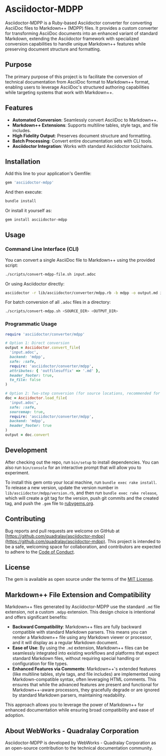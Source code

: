 # Asciidoctor-MDPP

Asciidoctor-MDPP is a Ruby-based Asciidoctor converter for converting AsciiDoc files to Markdown++ (MDPP) files. It provides a custom converter for transforming AsciiDoc documents into an enhanced variant of standard Markdown, extending the Asciidoctor framework with specialized conversion capabilities to handle unique Markdown++ features while preserving document structure and formatting.

## Purpose

The primary purpose of this project is to facilitate the conversion of technical documentation from AsciiDoc format to Markdown++ format, enabling users to leverage AsciiDoc's structured authoring capabilities while targeting systems that work with Markdown++.

## Features

*   **Automated Conversion**: Seamlessly convert AsciiDoc to Markdown++.
*   **Markdown++ Extensions**: Supports multiline tables, style tags, and file includes.
*   **High Fidelity Output**: Preserves document structure and formatting.
*   **Batch Processing**: Convert entire documentation sets with CLI tools.
*   **Asciidoctor Integration**: Works with standard Asciidoctor toolchains.

## Installation

Add this line to your application's Gemfile:

```ruby
gem 'asciidoctor-mdpp'
```

And then execute:

```bash
bundle install
```

Or install it yourself as:

```bash
gem install asciidoctor-mdpp
```

## Usage

### Command Line Interface (CLI)

You can convert a single AsciiDoc file to Markdown++ using the provided script:

```bash
./scripts/convert-mdpp-file.sh input.adoc
```

Or using Asciidoctor directly:

```bash
asciidoctor -r lib/asciidoctor/converter/mdpp.rb -b mdpp -o output.md input.adoc
```

For batch conversion of all `.adoc` files in a directory:

```bash
./scripts/convert-mdpp.sh <SOURCE_DIR> <OUTPUT_DIR>
```

### Programmatic Usage

```ruby
require 'asciidoctor/converter/mdpp'

# Option 1: Direct conversion
output = Asciidoctor.convert_file(
  'input.adoc',
  backend: 'mdpp',
  safe: :safe,
  require: 'asciidoctor/converter/mdpp',
  attributes: { 'outfilesuffix' => '.md' },
  header_footer: true,
  to_file: false
)

# Option 2: Two-step conversion (for source locations, recommended for complex docs)
doc = Asciidoctor.load_file(
  'input.adoc',
  safe: :safe,
  sourcemap: true,
  require: 'asciidoctor/converter/mdpp',
  backend: 'mdpp',
  header_footer: true
)
output = doc.convert
```

## Development

After checking out the repo, run `bin/setup` to install dependencies. You can also run `bin/console` for an interactive prompt that will allow you to experiment.

To install this gem onto your local machine, run `bundle exec rake install`. To release a new version, update the version number in `lib/asciidoctor/mdpp/version.rb`, and then run `bundle exec rake release`, which will create a git tag for the version, push git commits and the created tag, and push the `.gem` file to [rubygems.org](https://rubygems.org).

## Contributing

Bug reports and pull requests are welcome on GitHub at [https://github.com/quadralay/asciidoctor-mdpp](https://github.com/quadralay/asciidoctor-mdpp). This project is intended to be a safe, welcoming space for collaboration, and contributors are expected to adhere to the [Code of Conduct](CODE_OF_CONDUCT.md).

## License

The gem is available as open source under the terms of the [MIT License](https://opensource.org/licenses/MIT).

## Markdown++ File Extension and Compatibility

Markdown++ files generated by Asciidoctor-MDPP use the standard `.md` file extension, not a custom `.mdpp` extension. This design choice is intentional and offers significant benefits:

*   **Backward Compatibility**: Markdown++ files are fully backward compatible with standard Markdown parsers. This means you can render a Markdown++ file using any Markdown viewer or processor, and it will display as a regular Markdown document.
*   **Ease of Use**: By using the `.md` extension, Markdown++ files can be seamlessly integrated into existing workflows and platforms that expect standard Markdown files, without requiring special handling or configuration for file types.
*   **Enhanced Features via Comments**: Markdown++'s extended features (like multiline tables, style tags, and file includes) are implemented using Markdown-compatible syntax, often leveraging HTML comments. This ensures that while the advanced features are present and functional for Markdown++-aware processors, they gracefully degrade or are ignored by standard Markdown parsers, maintaining readability.

This approach allows you to leverage the power of Markdown++ for enhanced documentation while ensuring broad compatibility and ease of adoption.

## About WebWorks - Quadralay Corporation

Asciidoctor-MDPP is developed by WebWorks - Quadralay Corporation as an open-source contribution to the technical documentation community.
